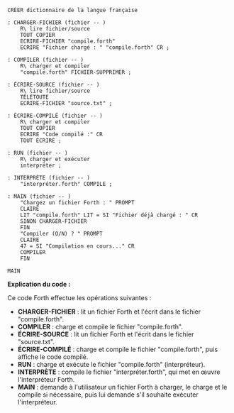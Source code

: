 ```forth
CRÉER dictionnaire de la langue française

: CHARGER-FICHIER (fichier -- )
    R\ lire fichier/source
    TOUT COPIER
    ECRIRE-FICHIER "compile.forth"
    ECRIRE "Fichier chargé : " "compile.forth" CR ;

: COMPILER (fichier -- )
    R\ charger et compiler
    "compile.forth" FICHIER-SUPPRIMER ;

: ÉCRIRE-SOURCE (fichier -- )
    R\ lire fichier/source
    TÉLÉTOUTE
    ECRIRE-FICHIER "source.txt" ;

: ÉCRIRE-COMPILÉ (fichier -- )
    R\ charger et compiler
    TOUT COPIER
    ECRIRE "Code compilé :" CR
    TOUT ECRIRE ;

: RUN (fichier -- )
    R\ charger et exécuter
    interpréter ;

: INTERPRÈTE (fichier -- )
    "interpréter.forth" COMPILE ;

: MAIN (fichier -- )
    "Chargez un fichier Forth : " PROMPT
    CLAIRE
    LIT "compile.forth" LIT = SI "Fichier déjà chargé : " CR
    SINON CHARGER-FICHIER
    FIN
    "Compiler (O/N) ? " PROMPT
    CLAIRE
    47 = SI "Compilation en cours..." CR
    COMPILER
    FIN

MAIN
```

**Explication du code :**

Ce code Forth effectue les opérations suivantes :

* **CHARGER-FICHIER** : lit un fichier Forth et l'écrit dans le fichier "compile.forth".
* **COMPILER** : charge et compile le fichier "compile.forth".
* **ÉCRIRE-SOURCE** : lit un fichier Forth et l'écrit dans le fichier "source.txt".
* **ÉCRIRE-COMPILÉ** : charge et compile le fichier "compile.forth", puis affiche le code compilé.
* **RUN** : charge et exécute le fichier "compile.forth" (interpréteur).
* **INTERPRÈTE** : compile le fichier "interpréter.forth", qui met en œuvre l'interpréteur Forth.
* **MAIN** : demande à l'utilisateur un fichier Forth à charger, le charge et le compile si nécessaire, puis lui demande s'il souhaite exécuter l'interpréteur.